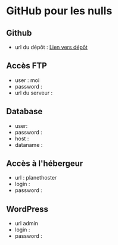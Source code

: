 # GitHub pour les nulls
## Github
- url du dépôt : [Lien vers dépôt](https://github.com/pcharli/ingrwi31.git)

## Accès FTP
- user : moi
- password : 
- url du serveur :

## Database
- user: 
- password :
- host :
- dataname : 

## Accès à l'hébergeur
- url : planethoster
- login :
- password : 

## WordPress
- url admin
- login : 
- password : 
